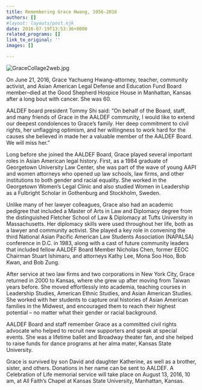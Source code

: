 ```yaml
---
title: Remembering Grace Hwang, 1956-2016
authors: []
#layout: layouts/post.njk
date: 2016-07-19T13:53:36+0000
related_programs: []
link_to_original: ''
images: []

---
```

![GraceCollage2web.jpg](/uploads/GraceCollage2web.jpg)

On June 21, 2016, Grace Yachueng Hwang–attorney, teacher, community activist,
and Asian American Legal Defense and Education Fund Board member–died at the
Good Shepherd Hospice House in Manhattan, Kansas after a long bout with cancer.
She was 60.

AALDEF board president Tommy Shi said: “On behalf of the Board, staff, and many
friends of Grace in the AALDEF community, I would like to extend our deepest
condolences to Grace’s family. Her deep commitment to civil rights, her
unflagging optimism, and her willingness to work hard for the causes she
believed in made her a valuable member of the AALDEF Board. We will miss her.”

Long before she joined the AALDEF Board, Grace played several important roles in
Asian American legal history. First, as a 1984 graduate of Georgetown University
Law Center, she was part of the wave of young AAPI and women attorneys who
opened up law schools, law firms, and other institutions to both gender and
racial equality. She worked in the Georgetown Women’s Legal Clinic and also
studied Women in Leadership as a Fulbright Scholar in Gothenburg and Stockholm,
Sweden.

Unlike many of her lawyer colleagues, Grace also had an academic pedigree that
included a Master of Arts in Law and Diplomacy degree from the distinguished
Fletcher School of Law & Diplomacy at Tufts University in Massachusetts. Her
diplomacy skills were used throughout her life, both as a lawyer and community
activist. She played a key role in convening the third National Asian Pacific
American Law Students Association (NAPALSA) conference in D.C. in 1983, along
with a cast of future community leaders that included fellow AALDEF Board Member
Nicholas Chen, former EEOC Chairman Stuart Ishimaru, and attorneys Kathy Lee,
Mona Soo Hoo, Bob Kwan, and Bob Zung.

After service at two law firms and two corporations in New York City, Grace
returned in 2000 to Kansas, where she grew up after moving from Taiwan years
before. She moved effortlessly into academia, teaching courses in Leadership
Studies, American Ethnic Studies, and Asian American Studies. She worked with
her students to capture oral histories of Asian American families in the
Midwest, and encouraged them to reach their highest potential – no matter what
their gender or racial background.

AALDEF Board and staff remember Grace as a committed civil rights advocate who
helped to recruit new supporters and speak at special events. She was a lifetime
ballet and Broadway theater fan, and she helped to raise funds for dance
programs at her alma mater, Kansas State University.

Grace is survived by son David and daughter Katherine, as well as a brother,
sister, and others. Donations in her name can be sent to AALDEF. A Celebration
of Life memorial service will take place on August 13, 2016, 10 am, at All
Faith’s Chapel at Kansas State University, Manhattan, Kansas.